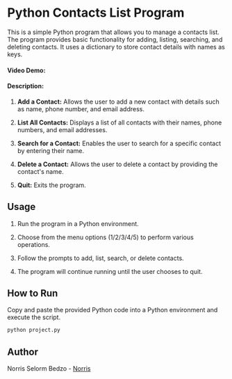 # Python Contacts List Program

This is a simple Python program that allows you to manage a contacts list. The program provides basic functionality for adding, listing, searching, and deleting contacts. It uses a dictionary to store contact details with names as keys.

#### Video Demo:  <TODO>

#### Description:

1. **Add a Contact:** Allows the user to add a new contact with details such as name, phone number, and email address.

2. **List All Contacts:** Displays a list of all contacts with their names, phone numbers, and email addresses.

3. **Search for a Contact:** Enables the user to search for a specific contact by entering their name.

4. **Delete a Contact:** Allows the user to delete a contact by providing the contact's name.

5. **Quit:** Exits the program.

## Usage

1. Run the program in a Python environment.

2. Choose from the menu options (1/2/3/4/5) to perform various operations.

3. Follow the prompts to add, list, search, or delete contacts.

4. The program will continue running until the user chooses to quit.

## How to Run

Copy and paste the provided Python code into a Python environment and execute the script.

```bash
python project.py
```


## Author
 Norris Selorm Bedzo - [Norris](https://github.com/bedzon94)

